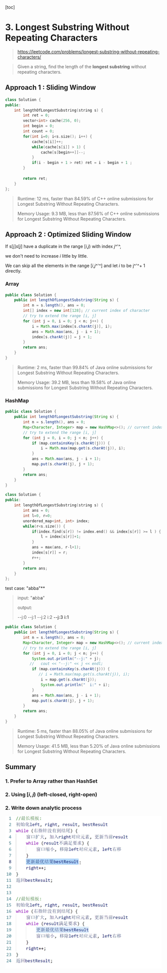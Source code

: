[toc]

# 3. Longest Substring Without Repeating Characters

> https://leetcode.com/problems/longest-substring-without-repeating-characters/

> Given a string, find the length of the **longest substring** without repeating characters.

## Approach 1 : Sliding Window # 

```cpp
class Solution {
public:
    int lengthOfLongestSubstring(string s) {
        int ret = 0;
        vector<int> cache(256, 0);       
        int begin = 0;
        int count = 0;
        for(int i=0; i<s.size(); i++) {
            cache[s[i]]++;
            while(cache[s[i]] > 1) {
                cache[s[begin++]]--;
            }
            if(i - begin + 1 > ret) ret = i - begin + 1 ;
        }
        
        return ret;
    }
};
```

> Runtime: 12 ms, faster than 84.59% of C++ online submissions for Longest Substring Without Repeating Characters.
>
> Memory Usage: 9.3 MB, less than 87.56% of C++ online submissions for Longest Substring Without Repeating Characters.

## Approach 2 :  Optimized Sliding Window

If s[j]*s*[*j*] have a duplicate in the range [*i*,*j*) with index *j*^'^, 

we don't need to increase *i* little by little. 

We can skip all the elements in the range [*i*,*j*^'^] and let *i* to be j^'^+ 1 directly.

### Array

```java
public class Solution {
    public int lengthOfLongestSubstring(String s) {
        int n = s.length(), ans = 0;
        int[] index = new int[128]; // current index of character
        // try to extend the range [i, j]
        for (int j = 0, i = 0; j < n; j++) {
            i = Math.max(index[s.charAt(j)], i);
            ans = Math.max(ans, j - i + 1);
            index[s.charAt(j)] = j + 1;
        }
        return ans;
    }
}
```

> Runtime: 2 ms, faster than 99.84% of Java online submissions for Longest Substring Without Repeating Characters.
>
> Memory Usage: 39.2 MB, less than 19.58% of Java online submissions for Longest Substring Without Repeating Characters.

### HashMap

```java
public class Solution {
    public int lengthOfLongestSubstring(String s) {
        int n = s.length(), ans = 0;
        Map<Character, Integer> map = new HashMap<>(); // current index of character
        // try to extend the range [i, j]
        for (int j = 0, i = 0; j < n; j++) {
            if (map.containsKey(s.charAt(j))) {
                i = Math.max(map.get(s.charAt(j)), i);
            }
            ans = Math.max(ans, j - i + 1);
            map.put(s.charAt(j), j + 1);
        }
        return ans;
    }
}
```



```c++ 
class Solution {
public:
    int lengthOfLongestSubstring(string s) {
        int ans = 0;
        int l=0, r=0;
        unordered_map<int, int> index;
        while(r<s.size()) {
            if(index.find(s[r]) != index.end() && index[s[r]] >= l ) {
                l = index[s[r]]+1;
            }
            ans = max(ans, r-l+1);
            index[s[r]] = r;
            r++;
        }
        return ans;
    }
};
```



test case:  "abba"**

> input:  "**a**bb**a**"
>
> output: 
>
> --j:0
> --j:1
> --j:2
>   i:2
> **--j:3**
>   **i:1**

```java
public class Solution {
    public int lengthOfLongestSubstring(String s) {
        int n = s.length(), ans = 0;
        Map<Character, Integer> map = new HashMap<>(); // current index of character
        // try to extend the range [i, j]
        for (int j = 0, i = 0; j < n; j++) {
            System.out.println("--j:" + j);
           //   cout << "--j:" << j << endl;
            if (map.containsKey(s.charAt(j))) {
               // i = Math.max(map.get(s.charAt(j)), i);
                i = map.get(s.charAt(j));
                System.out.println("  i:" + i);
            }
            ans = Math.max(ans, j - i + 1);
            map.put(s.charAt(j), j + 1);
        }
        return ans;
    }
}
```

> Runtime: 5 ms, faster than 88.05% of Java online submissions for Longest Substring Without Repeating Characters.
>
> Memory Usage: 41.5 MB, less than 5.20% of Java online submissions for Longest Substring Without Repeating Characters.

## Summary

### 1. Prefer to Array rather than HashSet

### 2. Using $[i,j)$ (left-closed, right-open)

### 2. Write down analytic process



![](images\sliding_window.png)
